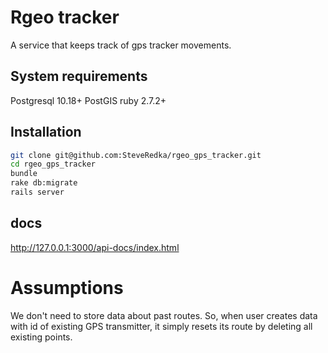 # Rgeo tracker

A service that keeps track of gps tracker movements.

## System requirements
Postgresql 10.18+
PostGIS
ruby 2.7.2+

## Installation

```bash
git clone git@github.com:SteveRedka/rgeo_gps_tracker.git
cd rgeo_gps_tracker
bundle
rake db:migrate
rails server
```

## docs
http://127.0.0.1:3000/api-docs/index.html

# Assumptions

We don't need to store data about past routes. So, when user creates data with id of existing GPS transmitter,
it simply resets its route by deleting all existing points.
